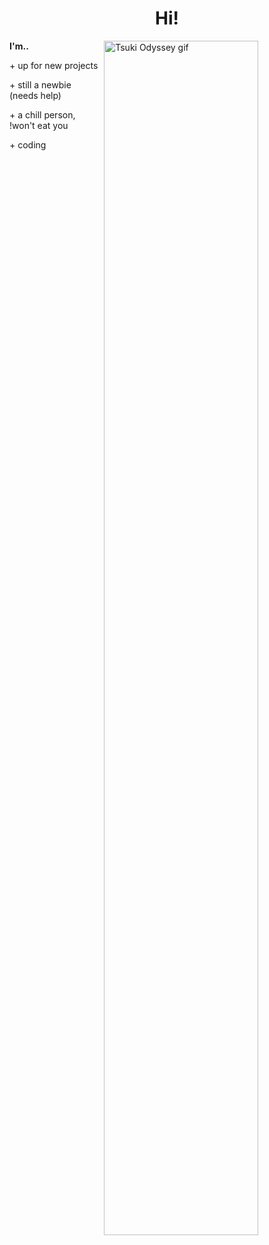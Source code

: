 <h1 align="center">Hi!</h1>
<img src="https://github.com/Kabadon/Kabadon/blob/main/pics/tsuki_profile.gif" alt="Tsuki Odyssey gif" align="right" style="width: 70%;"> 
<div align="left">  
  <b>I'm..</b>
  <p>+ up for new projects</p>
  <p>+ still a newbie (needs help)</p>
  <p>+ a chill person, !won't eat you</p>
  <p>+ coding</p>
</div>

